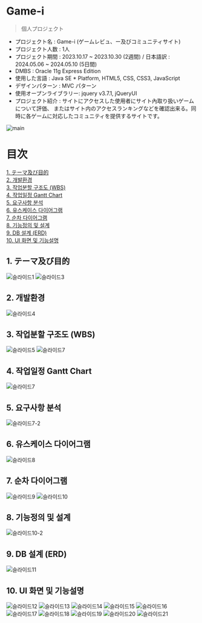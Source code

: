 Game-i
==========
>個人プロジェクト

- プロジェクト名 : Game-i (ゲームレビュ、ー及びコミュニティサイト) <br>
- プロジェクト人数 : 1人 <br>
- プロジェクト期間 : 2023.10.17 ~ 2023.10.30 (2週間) / 日本語訳 : 2024.05.06 ~ 2024.05.10 (5日間) <br>
- DMBS : Oracle 11g Express Edition <br>
- 使用した言語 : Java SE * Platform, HTML5, CSS, CSS3, JavaScript <br>
- デザインパターン : MVC パターン <br>
- 使用オープンライブラリー: jquery v3.7.1, jQueryUI <br>
- プロジェクト紹介 : サイトにアクセスした使用者にサイト內取り扱いゲームについて評価、
またはサイト内のアクセスランキングなどを確認出来る。同時に各ゲームに対応したコミュニティを提供するサイトです。

![main](https://github.com/Joyfuler/webPro/assets/137759165/d6e17be7-bd35-4adf-abec-60779ac401e7)

# 目次
[1. テーマ及び目的](https://github.com/Joyfuler/game-i_japanese?tab=readme-ov-file#1-%EC%A3%BC%EC%A0%9C-%EB%B0%8F-%EB%AA%A9%EC%A0%81)<br>
[2. 개발환경](https://github.com/Joyfuler/game-i_1stProject#2-%EA%B0%9C%EB%B0%9C%ED%99%98%EA%B2%BD)<br>
[3. 작업분할 구조도 (WBS)](https://github.com/Joyfuler/game-i_1stProject#3-%EC%9E%91%EC%97%85%EB%B6%84%ED%95%A0-%EA%B5%AC%EC%A1%B0%EB%8F%84-wbs) <br>
[4. 작업일정 Gantt Chart](https://github.com/Joyfuler/game-i_1stProject#4-%EC%9E%91%EC%97%85%EC%9D%BC%EC%A0%95-gantt-chart) <br>
[5. 요구사항 분석 ](https://github.com/Joyfuler/game-i_1stProject#5-%EC%9A%94%EA%B5%AC%EC%82%AC%ED%95%AD-%EB%B6%84%EC%84%9D) <br>
[6. 유스케이스 다이어그램](https://github.com/Joyfuler/game-i_1stProject#6-%EC%9C%A0%EC%8A%A4%EC%BC%80%EC%9D%B4%EC%8A%A4-%EB%8B%A4%EC%9D%B4%EC%96%B4%EA%B7%B8%EB%9E%A8) <br>
[7. 순차 다이어그램](https://github.com/Joyfuler/game-i_1stProject#7-%EC%88%9C%EC%B0%A8-%EB%8B%A4%EC%9D%B4%EC%96%B4%EA%B7%B8%EB%9E%A8) <br>
[8. 기능정의 및 설계](https://github.com/Joyfuler/game-i_1stProject#8-%EA%B8%B0%EB%8A%A5%EC%A0%95%EC%9D%98-%EB%B0%8F-%EC%84%A4%EA%B3%84) <br>
[9. DB 설계 (ERD)](https://github.com/Joyfuler/game-i_1stProject#9-db-%EC%84%A4%EA%B3%84-erd) <br>
[10. UI 화면 및 기능설명 ](https://github.com/Joyfuler/game-i_1stProject#10-ui-%ED%99%94%EB%A9%B4-%EB%B0%8F-%EA%B8%B0%EB%8A%A5%EC%84%A4%EB%AA%85)<br>


## 1. テーマ及び目的
![슬라이드1](https://github.com/Joyfuler/webPro/assets/137759165/ea1af26e-d645-4878-b79c-d1587b49c105)
![슬라이드3](https://github.com/Joyfuler/webPro/assets/137759165/004c8649-b335-497d-8b9f-d509c85209fc)


## 2. 개발환경
![슬라이드4](https://github.com/Joyfuler/webPro/assets/137759165/15bdafc3-2d02-49a8-9a65-1dd10aeabcc6)


## 3. 작업분할 구조도 (WBS)
![슬라이드5](https://github.com/Joyfuler/webPro/assets/137759165/56bd86ac-ba3d-4315-9e5c-b192f7e8004f)
![슬라이드7](https://github.com/Joyfuler/game-i_1stProject/assets/137759165/ca8ae1c7-02be-41a9-b0c3-3de22d9f8102)


## 4. 작업일정 Gantt Chart
![슬라이드7](https://github.com/Joyfuler/webPro/assets/137759165/c6eb8c14-d19e-42bf-9338-7832cd83f687)


## 5. 요구사항 분석
![슬라이드7-2](https://github.com/Joyfuler/webPro/assets/137759165/e506da5d-848b-4731-b846-ed2c45032c26)


## 6. 유스케이스 다이어그램
![슬라이드8](https://github.com/Joyfuler/webPro/assets/137759165/8b1d43e1-b852-4d7c-8001-7215ef55d4b1)


## 7. 순차 다이어그램
![슬라이드9](https://github.com/Joyfuler/webPro/assets/137759165/d5092614-a8ec-44b4-8047-d13d1c16acb7)
![슬라이드10](https://github.com/Joyfuler/webPro/assets/137759165/4fa954b8-9ebf-4bb9-9b71-724ebe433a6b)


## 8. 기능정의 및 설계
![슬라이드10-2](https://github.com/Joyfuler/webPro/assets/137759165/179f124f-0fef-4cdb-ab9f-e787ac62b3d0)


## 9. DB 설계 (ERD)
![슬라이드11](https://github.com/Joyfuler/webPro/assets/137759165/4efd42a9-9449-41a8-adf1-8152eab04b23)


## 10. UI 화면 및 기능설명
![슬라이드12](https://github.com/Joyfuler/webPro/assets/137759165/3fdb01b3-8819-43b7-ac41-f936afbb9033)
![슬라이드13](https://github.com/Joyfuler/webPro/assets/137759165/acc22ed0-8205-4919-9c38-05084c2d08ac)
![슬라이드14](https://github.com/Joyfuler/webPro/assets/137759165/1a05d2a2-3700-42dd-8d98-90c2a0dde378)
![슬라이드15](https://github.com/Joyfuler/webPro/assets/137759165/300605cb-3aa4-4cbc-964d-ce1aa952c0ad)
![슬라이드16](https://github.com/Joyfuler/webPro/assets/137759165/12e0a526-9cf8-4e29-ab26-183d95d074c2)
![슬라이드17](https://github.com/Joyfuler/webPro/assets/137759165/12861b36-d276-4b57-b5db-9df877490291)
![슬라이드18](https://github.com/Joyfuler/webPro/assets/137759165/da796421-9bf3-461c-87de-25794d10b7b8)
![슬라이드19](https://github.com/Joyfuler/webPro/assets/137759165/a5c3dc94-660c-4478-857a-ff894b6fbace)
![슬라이드20](https://github.com/Joyfuler/webPro/assets/137759165/93245fc4-ea2c-4d4b-b209-89b1bccd73ac)
![슬라이드21](https://github.com/Joyfuler/webPro/assets/137759165/f6c40cfa-a29a-4390-a5a0-f8d7e5005e34)
